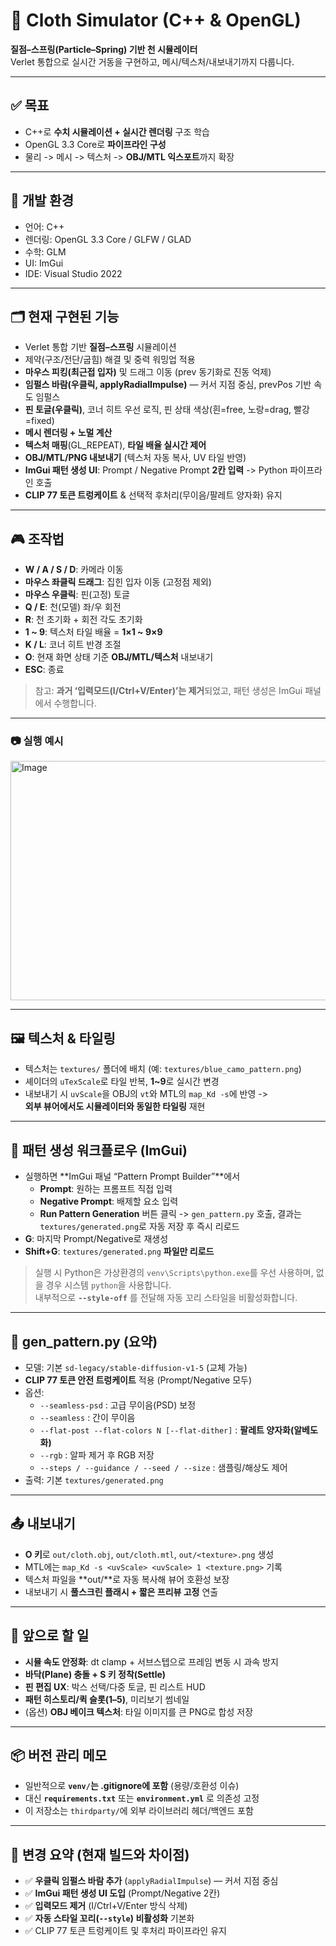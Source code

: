# 🧵 Cloth Simulator (C++ & OpenGL)

**질점–스프링(Particle–Spring) 기반 천 시뮬레이터**  
Verlet 통합으로 실시간 거동을 구현하고, 메시/텍스처/내보내기까지 다룹니다.

---

## ✅ 목표
- C++로 **수치 시뮬레이션 + 실시간 렌더링** 구조 학습  
- OpenGL 3.3 Core로 **파이프라인 구성**  
- 물리 -> 메시 -> 텍스처 -> **OBJ/MTL 익스포트**까지 확장

---

## 🔧 개발 환경
- 언어: C++
- 렌더링: OpenGL 3.3 Core / GLFW / GLAD
- 수학: GLM
- UI: ImGui
- IDE: Visual Studio 2022

---

## 🗂️ 현재 구현된 기능
- Verlet 통합 기반 **질점–스프링** 시뮬레이션  
- 제약(구조/전단/굽힘) 해결 및 중력 워밍업 적용  
- **마우스 피킹(최근접 입자)** 및 드래그 이동 (prev 동기화로 진동 억제)
- **임펄스 바람(우클릭, applyRadialImpulse)** — 커서 지점 중심, prevPos 기반 속도 임펄스  
- **핀 토글(우클릭)**, 코너 히트 우선 로직, 핀 상태 색상(흰=free, 노랑=drag, 빨강=fixed)  
- **메시 렌더링 + 노멀 계산**  
- **텍스처 매핑**(GL_REPEAT), **타일 배율 실시간 제어**  
- **OBJ/MTL/PNG 내보내기** (텍스처 자동 복사, UV 타일 반영)  
- **ImGui 패턴 생성 UI**: Prompt / Negative Prompt **2칸 입력** -> Python 파이프라인 호출  
- **CLIP 77 토큰 트렁케이트** & 선택적 후처리(무이음/팔레트 양자화) 유지

---

## 🎮 조작법
- **W / A / S / D**: 카메라 이동  
- **마우스 좌클릭 드래그**: 집힌 입자 이동 (고정점 제외)  
- **마우스 우클릭**: 핀(고정) 토글  
- **Q / E**: 천(모델) 좌/우 회전  
- **R**: 천 초기화 + 회전 각도 초기화  
- **1 ~ 9**: 텍스처 타일 배율 = **1×1 ~ 9×9**  
- **K / L**: 코너 히트 반경 조절  
- **O**: 현재 화면 상태 기준 **OBJ/MTL/텍스처** 내보내기  
- **ESC**: 종료  

> 참고: **과거 ‘입력모드(I/Ctrl+V/Enter)’는 제거**되었고, 패턴 생성은 ImGui 패널에서 수행합니다.

---

### 📷 실행 예시
<img width="642" height="383" alt="Image" src="https://github.com/user-attachments/assets/7e11309a-94ee-457f-8d6d-4d6e66d8b2f1" />

---

## 🖼️ 텍스처 & 타일링
- 텍스처는 `textures/` 폴더에 배치 (예: `textures/blue_camo_pattern.png`)  
- 셰이더의 `uTexScale`로 타일 반복, **1~9**로 실시간 변경  
- 내보내기 시 `uvScale`을 OBJ의 `vt`와 MTL의 `map_Kd -s`에 반영 ->  
  **외부 뷰어에서도 시뮬레이터와 동일한 타일링** 재현

---

## 🤖 패턴 생성 워크플로우 (ImGui)
- 실행하면 **ImGui 패널 “Pattern Prompt Builder”**에서  
  - **Prompt**: 원하는 프롬프트 직접 입력  
  - **Negative Prompt**: 배제할 요소 입력  
  - **Run Pattern Generation** 버튼 클릭 -> `gen_pattern.py` 호출, 결과는 `textures/generated.png`로 자동 저장 후 즉시 리로드
- **G**: 마지막 Prompt/Negative로 재생성  
- **Shift+G**: `textures/generated.png` **파일만 리로드**

> 실행 시 Python은 가상환경의 `venv\Scripts\python.exe`를 우선 사용하며, 없을 경우 시스템 `python`을 사용합니다.  
> 내부적으로 **`--style-off`** 를 전달해 자동 꼬리 스타일을 비활성화합니다.

---

## 🐍 gen_pattern.py (요약)
- 모델: 기본 `sd-legacy/stable-diffusion-v1-5` (교체 가능)  
- **CLIP 77 토큰 안전 트렁케이트** 적용 (Prompt/Negative 모두)  
- 옵션:
  - `--seamless-psd` : 고급 무이음(PSD) 보정  
  - `--seamless`     : 간이 무이음  
  - `--flat-post --flat-colors N [--flat-dither]` : **팔레트 양자화(알베도화)**  
  - `--rgb` : 알파 제거 후 RGB 저장  
  - `--steps / --guidance / --seed / --size` : 샘플링/해상도 제어  
- 출력: 기본 `textures/generated.png`  

---

## 📤 내보내기
- **O 키**로 `out/cloth.obj`, `out/cloth.mtl`, `out/<texture>.png` 생성  
- MTL에는 `map_Kd -s <uvScale> <uvScale> 1 <texture.png>` 기록  
- 텍스처 파일을 **out/**로 자동 복사해 뷰어 호환성 보장  
- 내보내기 시 **풀스크린 플래시 + 짧은 프리뷰 고정** 연출

---

## 🧪 앞으로 할 일
- **시뮬 속도 안정화**: dt clamp + 서브스텝으로 프레임 변동 시 과속 방지  
- **바닥(Plane) 충돌 + S 키 정착(Settle)**  
- **핀 편집 UX**: 박스 선택/다중 토글, 핀 리스트 HUD  
- **패턴 히스토리/퀵 슬롯(1–5)**, 미리보기 썸네일  
- (옵션) **OBJ 베이크 텍스처**: 타일 이미지를 큰 PNG로 합성 저장

---

## 📦 버전 관리 메모
- 일반적으로 **`venv/`는 .gitignore에 포함** (용량/호환성 이슈)  
- 대신 **`requirements.txt`** 또는 **`environment.yml`** 로 의존성 고정  
- 이 저장소는 `thirdparty/`에 외부 라이브러리 헤더/백엔드 포함

---

## 📝 변경 요약 (현재 빌드와 차이점)
- ✅ **우클릭 임펄스 바람 추가** (`applyRadialImpulse`) — 커서 지점 중심  
- ✅ **ImGui 패턴 생성 UI 도입** (Prompt/Negative 2칸)  
- ✅ **입력모드 제거** (I/Ctrl+V/Enter 방식 삭제)  
- ✅ **자동 스타일 꼬리(`--style`) 비활성화** 기본화  
- ✅ CLIP 77 토큰 트렁케이트 및 후처리 파이프라인 유지
